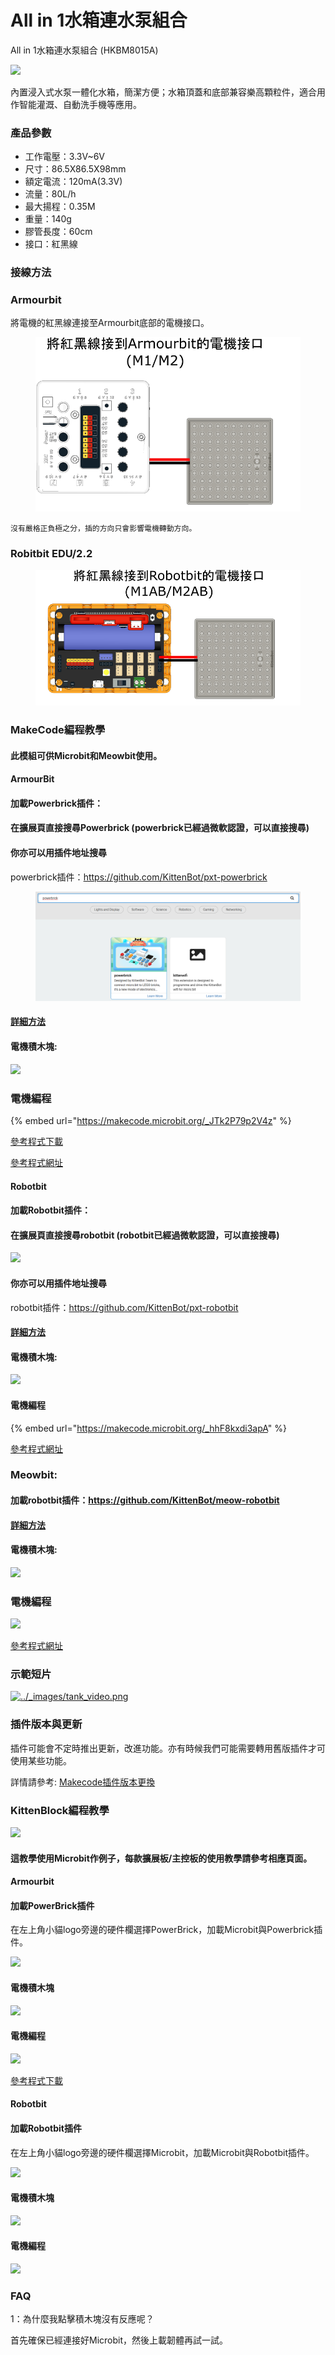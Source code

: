 # All in 1水箱連水泵組合

All in 1水箱連水泵組合 (HKBM8015A)

![](https://kittenbothk.readthedocs.io/en/latest/_images/image--010.png)

內置浸入式水泵一體化水箱，簡潔方便；水箱頂蓋和底部兼容樂高顆粒件，適合用作智能灌溉、自動洗手機等應用。

### 產品參數

* 工作電壓：3.3V\~6V
* 尺寸：86.5X86.5X98mm
* 額定電流：120mA(3.3V)
* 流量：80L/h
* 最大揚程：0.35M
* 重量：140g
* 膠管長度：60cm
* 接口：紅黑線

### 接線方法

### Armourbit

將電機的紅黑線連接至Armourbit底部的電機接口。

<figure><img src="../.gitbook/assets/watertank_armourbit_wiring.png" alt=""><figcaption></figcaption></figure>

```
沒有嚴格正負極之分，插的方向只會影響電機轉動方向。
```

### Robitbit EDU/2.2

<figure><img src="../.gitbook/assets/watertank_robotbit_wiring.png" alt=""><figcaption></figcaption></figure>

### MakeCode編程教學

#### 此模組可供Microbit和Meowbit使用。

#### ArmourBit

#### 加載Powerbrick插件：

#### 在擴展頁直接搜尋Powerbrick (powerbrick已經過微軟認證，可以直接搜尋)

#### 你亦可以用插件地址搜尋

powerbrick插件：https://github.com/KittenBot/pxt-powerbrick

<figure><img src="../.gitbook/assets/image (1) (1) (1) (1) (1) (1) (1).png" alt=""><figcaption></figcaption></figure>

#### [詳細方法](../programmingplatforms/makecode/kittenbotandmakecode.md)

#### 電機積木塊:

![](https://kittenbothk.readthedocs.io/en/latest/_images/motorblocks.png)

### 電機編程

{% embed url="https://makecode.microbit.org/_JTk2P79p2V4z" %}

[參考程式下載](https://bit.ly/PowerbrickM11_01Hex)

[參考程式網址](https://makecode.microbit.org/_RYHivyayYL4q)

#### Robotbit

#### 加載Robotbit插件：

#### 在擴展頁直接搜尋robotbit (robotbit已經過微軟認證，可以直接搜尋)

![](https://kittenbothk.readthedocs.io/en/latest/_images/robotbit_search.png)

#### 你亦可以用插件地址搜尋

robotbit插件：https://github.com/KittenBot/pxt-robotbit

#### [詳細方法](../programmingplatforms/makecode/kittenbotandmakecode.md)

#### 電機積木塊:

![](https://kittenbothk.readthedocs.io/en/latest/_images/2kmotorblocks_rb.png)

#### 電機編程

{% embed url="https://makecode.microbit.org/_hhF8kxdi3apA" %}

[參考程式網址](https://makecode.microbit.org/_hhF8kxdi3apA)

### Meowbit:

#### 加載robotbit插件：https://github.com/KittenBot/meow-robotbit

#### [詳細方法](../programmingplatforms/makecode/kittenbotandmakecode.md)

#### 電機積木塊:

![](https://kittenbothk.readthedocs.io/en/latest/_images/motorblocks.png)

### 電機編程

![](https://kittenbothk.readthedocs.io/en/latest/_images/2kmotorcode_meow.png)

[參考程式網址](https://makecode.com/_2z0C8v6XAC5y)

### 示範短片

[![../\_images/tank\_video.png](https://kittenbothk.readthedocs.io/en/latest/_images/tank_video.png)](https://www.youtube.com/watch?v=xzTVRHEHfVs)

### 插件版本與更新

插件可能會不定時推出更新，改進功能。亦有時候我們可能需要轉用舊版插件才可使用某些功能。

詳情請參考: [Makecode插件版本更換](../programmingplatforms/makecode/makecodeextupdate.md)

### KittenBlock編程教學

![](https://kittenbothk.readthedocs.io/en/latest/_images/kbbanner6.png)

#### 這教學使用Microbit作例子，每款擴展板/主控板的使用教學請參考相應頁面。

#### Armourbit

#### 加載PowerBrick插件

在左上角小貓logo旁邊的硬件欄選擇PowerBrick，加載Microbit與Powerbrick插件。

![](https://kittenbothk.readthedocs.io/en/latest/_images/addextension2.png)

#### 電機積木塊

![](https://kittenbothk.readthedocs.io/en/latest/_images/kbmotorblocks_armourbit.png)

#### 電機編程

![](https://kittenbothk.readthedocs.io/en/latest/_images/9gmotor_armourbit_kb_code.png)

[參考程式下載](https://bit.ly/PowerbrickM11_01sb3)

#### Robotbit

#### 加載Robotbit插件

在左上角小貓logo旁邊的硬件欄選擇Microbit，加載Microbit與Robotbit插件。

![](https://kittenbothk.readthedocs.io/en/latest/_images/addRB1.png)

#### 電機積木塊

![](https://kittenbothk.readthedocs.io/en/latest/_images/kbmotorblocks.png)

#### 電機編程

![](https://kittenbothk.readthedocs.io/en/latest/_images/9gmotor_robotbit_kb_code.png)

### FAQ

1：為什麼我點擊積木塊沒有反應呢？

首先確保已經連接好Microbit，然後上載韌體再試一試。
